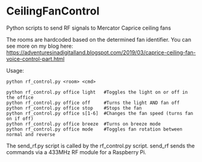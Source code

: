 # CeilingFanControl
Python scripts to send RF signals to Mercator Caprice ceiling fans

The rooms are hardcoded based on the determined fan identifier.
You can see more on my blog here: https://adventuresinadigitalland.blogspot.com/2019/03/caprice-ceiling-fan-voice-control-part.html

Usage:
```
python rf_control.py <room> <cmd>

python rf_control.py office light   #Toggles the light on or off in the office
python rf_control.py office off     #Turns the light AND fan off
python rf_control.py office stop    #Stops the fan
python rf_control.py office s[1-6]  #Changes the fan speed (turns fan on if off)
python rf_control.py office breeze  #Turns on breeze mode
python rf_control.py office mode    #Toggles fan rotation between normal and reverse
```

The send_rf.py script is called by the rf_control.py script.
send_rf sends the commands via a 433MHz RF module for a Raspberry Pi.
